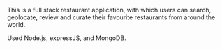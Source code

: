 This is a full stack restaurant application, with which users can search, geolocate, review 
and curate their favourite restaurants from around the world. 


Used Node.js, expressJS, and MongoDB.